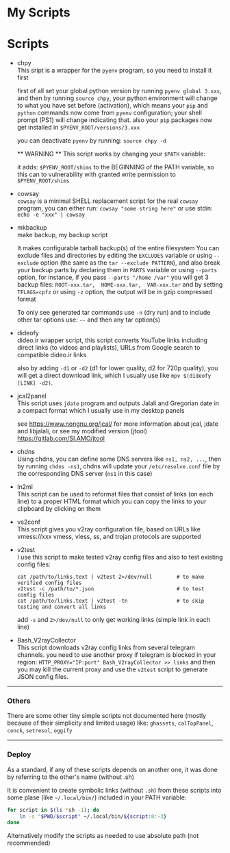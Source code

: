 # My Scripts

# Scripts

* chpy  
  This sript is a wrapper for the `pyenv` program, so you need to install it first

  first of all set your global python version by running `pyenv global 3.xxx`,
  and then by running `source chpy`, your python environment will change
  to what you have set before (activation), which means
  your `pip` and `python` commands now come from `pyenv` configuration;
  your shell prompt (PS1) will change indicating that.
  also your `pip` packages now get installed in `$PYENV_ROOT/versions/3.xxx`

  you can deactivate `pyenv` by running: `source chpy -d`

  ** WARNING ** This script works by changing your `$PATH` variable:

    it adds: `$PYENV_ROOT/shims` to the BEGINNING of the PATH variable,
    so this can to vulnerability with granted write permission to `$PYENV_ROOT/shims`


* cowsay  
  `cowsay` is a minimal SHELL replacement script for the real `cowsay` program,
  you can either run: `cowsay "some string here"` or use stdin: `echo -e "xxx" | cowsay`


* mkbackup  
  make backup, my backup script

  It makes configurable tarball backup(s) of the entire filesystem
  You can exclude files and directories by editing the `EXCLUDES` variable 
  or using `--exclude` option (the same as the `tar --exclude PATTERN`),
  and also break your backup parts by declaring them in `PARTS` variable or using `--parts` option,
  for instance, if you pass `--parts "/home /var"` you will get 3 backup files: 
  `ROOT-xxx.tar,  HOME-xxx.tar,  VAR-xxx.tar` and
  by setting `TFLAGS=cpfz` or using `-z` option, the output will be in gzip compressed format

  To only see generated tar commands use `-n` (dry run)
  and to include other tar options use: `--` and then any tar option(s)


* dideofy  
  dideo.ir wrapper script, this script converts YouTube links including
  direct links (to videos and playlists), URLs from Google search to compatible dideo.ir links


  also by adding `-d1` or `-d2` (d1 for lower quality, d2 for 720p quality), you will get a direct download link, which I usually use like `mpv $(dideofy [LINK] -d2)`.
  
* jcal2panel  
  This script uses `jdate` program and outputs Jalali and Gregorian date
  in a compact format which I usually use in my desktop panels

  see <https://www.nongnu.org/jcal/> for more information about jcal, jdate and libjalali,
  or see my modified version (jtool) <https://gitlab.com/SI.AMO/jtool>


* chdns  
  Using chdns, you can define some DNS servers like `ns1, ns2, ...`,
  then by running `chdns -ns1`, chdns will update your `/etc/resolve.conf` file
  by the corresponding DNS server (`ns1` in this case)


* ln2ml  
  This script can be used to reformat files that consist of links (on each line)
  to a proper HTML format which you can copy the links to your clipboard
  by clicking on them


* vs2conf  
  This script gives you v2ray configuration file, based on URLs like vmess://xxx
  vmess, vless, ss, and trojan protocols are supported


* v2test  
  I use this script to make tested v2ray config files and also to test existing config files:
  ```{bash}
  cat /path/to/links.text | v2test 2>/dev/null        # to make verified config files
  v2test -c /path/to/*.json                           # to test config files
  cat /path/to/links.text | v2test -tn                # to skip testing and convert all links
  ```
  add `-s` and `2>/dev/null` to only get working links (simple link in each line)


* Bash_V2rayCollector  
  This script downloads v2ray config links from several telegram channels.
  you need to use another proxy if telegram is blocked in your region:
  `HTTP_PROXY="IP:port" Bash_V2rayCollector >> links`
  and then you may kill the current proxy and use the `v2test` script to generate JSON config files.

---

### Others
There are some other tiny simple scripts not documented here
(mostly because of their simplicity and limited usage)
like: `ghassets`, `calTopPanel`, `conck`, `setresol`, `oggify`

---

### Deploy
As a standard, if any of these scripts depends on another one,
it was done by referring to the other's name (without .sh)

It is convenient to create symbolic links (without `.sh`)
from these scripts into some plase (like `~/.local/bin/`)
included in your PATH variable:
``` bash
for script in $(ls *sh -1); do
    ln -s "$PWD/$script" ~/.local/bin/${script:0:-3}
done
```
Alternatively modify the scripts as needed to use absolute path (not recommended)
